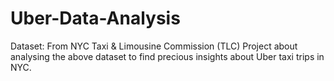 # Uber-Data-Analysis
Dataset:  From  NYC Taxi &amp; Limousine Commission (TLC)
Project about analysing the above dataset to find precious insights about Uber taxi trips in NYC.

